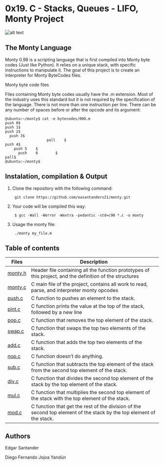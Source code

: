 # 0x19. C - Stacks, Queues - LIFO, Monty Project

![alt text](http://montyscoconut.github.io/assets/media//wallpaper-1024.jpg)

## The Monty Language

Monty 0.98 is a scripting language that is first compiled into Monty byte codes (Just like Python). It relies on a unique stack, with specific instructions to manipulate it. The goal of this project is to create an interpreter for Monty ByteCodes files.

Monty byte code files

Files containing Monty byte codes usually have the .m extension. Most of the industry uses this standard but it is not required by the specification of the language. There is not more than one instruction per line. There can be any number of spaces before or after the opcode and its argument:

```
@ubuntu:~/monty$ cat -e bytecodes/000.m
push 0$
push 1$
push 2$
  push 3$
                   pall    $
push 4$
    push 5    $
      push    6        $
pall$
@ubuntu:~/monty$
```

## Instalation, compilation & Output

1. Clone the repository with the following command:

        git clone https://github.com/easantanders21/monty.git

2. Your code will be compiled this way:

        $ gcc -Wall -Werror -Wextra -pedantic -std=c90 *.c -o monty

3. Usage the monty file:

        ./monty my_file.m


## Table of contents
Files | Description
----- | -----------
[monty.h](./monty.h) | Header file containing all the function prototypes of this project, and the definition of the structures
[monty.c](./monty.c) | C main file of the project, contains all work to read, parse, and interpreter monty opcodes
[push.c](./push.c) | C function to pushes an element to the stack.
[pint.c](./pint.c) | C function prints the value at the top of the stack, followed by a new line
[pop.c](./pop.c) | C function that removes the top element of the stack.
[swap.c](./swap.c) | C function that swaps the top two elements of the stack.
[add.c](./add.c) | C function that  adds the top two elements of the stack.
[nop.c](./nop.c) | C function doesn’t do anything.
[sub.c](./sub.c) | C function that subtracts the top element of the stack from the second top element of the stack.
[div.c](./div.c) | C function that divides the second top element of the stack by the top element of the stack.
[mul.c](./mul.c) | C function that  multiplies the second top element of the stack with the top element of the stack.
[mod.c](./mod.c) | C function that get  the rest of the division of the second top element of the stack by the top element of the stack.

## Authors

Edgar Santander

Diego Fernando Jojoa Yandún